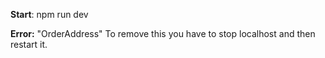 **Start**:
npm run dev

**Error:** "OrderAddress"
To remove this you have to stop localhost and then restart it.
